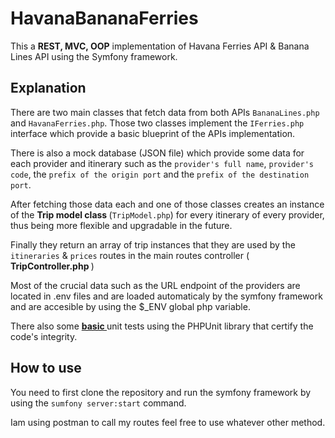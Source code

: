 # HavanaBananaFerries

This a <b>REST, MVC, OOP</b> implementation of Havana Ferries API & Banana Lines API using the Symfony framework.

## Explanation

There are two main classes that fetch data from both APIs `BananaLines.php` and `HavanaFerries.php`. Those two classes implement the `IFerries.php` interface which provide
a basic blueprint of the APIs implementation.

There is also a mock database (JSON file) which provide some data for each provider and itinerary such as the `provider's full name`, `provider's code`, 
the `prefix of the origin port` and the `prefix of the destination port`.

After fetching those data each and one of those classes creates an instance of the <b> Trip model class </b> (`TripModel.php`) for every itinerary of every provider, thus 
being more flexible and upgradable in the future.

Finally they return an array of trip instances that they are used by the `itineraries` & `prices` routes in the main routes controller (<b> TripController.php </b>)

Most of the crucial data such as the URL endpoint of the providers are located in .env files and are loaded automaticaly by the symfony framework and are accesible by
using the $_ENV global php variable.

There also some <b><u> basic </u></b> unit tests using the PHPUnit library that certify the code's integrity.

## How to use

You need to first clone the repository and run the symfony framework by using the `sumfony server:start` command.

Iam using postman to call my routes feel free to use whatever other method.
